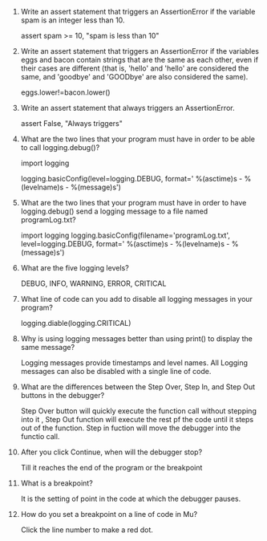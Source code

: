 1. Write an assert statement that triggers an AssertionError if the variable spam is an integer less than 10.

	assert spam >= 10, "spam is less than 10"

2. Write an assert statement that triggers an AssertionError if the variables eggs and bacon contain strings that are the same as each other, even if their cases are different (that is, 'hello' and 'hello' are considered the same, and 'goodbye' and 'GOODbye' are also considered the same).

	eggs.lower!=bacon.lower()

3. Write an assert statement that always triggers an AssertionError.

	assert False, "Always triggers"

4. What are the two lines that your program must have in order to be able to call logging.debug()?

	import logging

	logging.basicConfig(level=logging.DEBUG, format=' %(asctime)s -
	%(levelname)s -  %(message)s')

5. What are the two lines that your program must have in order to have logging.debug() send a logging message to a file named programLog.txt?

	import logging
	logging.basicConfig(filename='programLog.txt', level=logging.DEBUG,
	format=' %(asctime)s -  %(levelname)s -  %(message)s')

6. What are the five logging levels?

	DEBUG, INFO, WARNING, ERROR, CRITICAL

7. What line of code can you add to disable all logging messages in your program?

	logging.diable(logging.CRITICAL)

8. Why is using logging messages better than using print() to display the same message?

	Logging messages provide timestamps and level names. All Logging messages can also be disabled with a single line of code.


9. What are the differences between the Step Over, Step In, and Step Out buttons in the debugger?

 	Step Over button will quickly execute the function call without stepping into it , Step Out function will execute the rest pf the code until it steps out of the function. Step in fuction will move the debugger into the functio call.

10. After you click Continue, when will the debugger stop?

 	Till it reaches the end of the program or the breakpoint

11. What is a breakpoint?
	
	It is the setting of point in the code at which the debugger pauses.

12. How do you set a breakpoint on a line of code in Mu?

	Click the line number to make a red dot.
	



